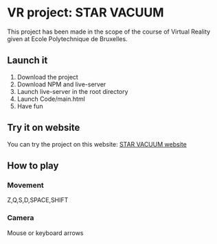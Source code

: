 # VR project: STAR VACUUM
This project has been made in the scope of the course of Virtual Reality given at Ecole Polytechnique de Bruxelles.
## Launch it
1. Download the project
2. Download NPM and live-server
3. Launch live-server in the root directory
4. Launch Code/main.html
5. Have fun
## Try it on website
You can try the project on this website: [STAR VACUUM website](https://starvacuum.herokuapp.com)
## How to play
### Movement
Z,Q,S,D,SPACE,SHIFT
### Camera
Mouse or keyboard arrows